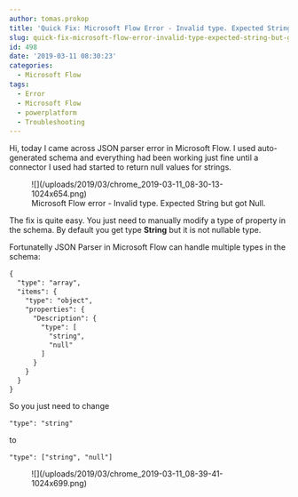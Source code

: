 ```yaml
---
author: tomas.prokop
title: 'Quick Fix: Microsoft Flow Error - Invalid type. Expected String but got Null.'
slug: quick-fix-microsoft-flow-error-invalid-type-expected-string-but-got-null
id: 498
date: '2019-03-11 08:30:23'
categories:
  - Microsoft Flow
tags:
  - Error
  - Microsoft Flow
  - powerplatform
  - Troubleshooting
---
```


Hi, today I came across JSON parser error in Microsoft Flow. I used auto-generated schema and everything had been working just fine until a connector I used had started to return null values for strings.

<div class="wp-block-image">

<figure class="aligncenter">![](/uploads/2019/03/chrome_2019-03-11_08-30-13-1024x654.png)

<figcaption>Microsoft Flow error - Invalid type. Expected String but got Null.</figcaption>

</figure>

</div>

The fix is quite easy. You just need to manually modify a type of property in the schema. By default you get type **String** but it is not nullable type.

Fortunatelly JSON Parser in Microsoft Flow can handle multiple types in the schema:

    {
      "type": "array",
      "items": {
        "type": "object",
        "properties": {
          "Description": {
            "type": [
              "string",
              "null"
            ]
          }
        }
      }
    }

So you just need to change

    "type": "string"

to

    "type": ["string", "null"]

<figure class="wp-block-image">![](/uploads/2019/03/chrome_2019-03-11_08-39-41-1024x699.png)</figure>